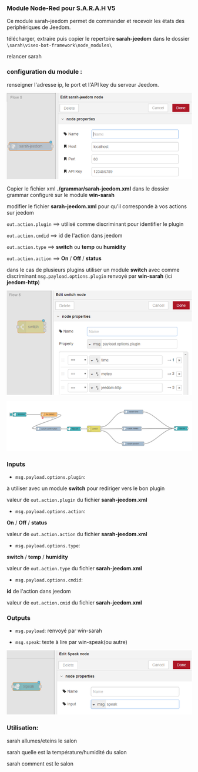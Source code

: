 ### Module Node-Red pour S.A.R.A.H V5

Ce module sarah-jeedom permet de commander et recevoir les états des periphériques de Jeedom.

télécharger, extraire puis copier le repertoire **sarah-jeedom** dans le dossier `\sarah\viseo-bot-framework\node_modules\`

relancer sarah

### configuration du module :

renseigner l'adresse ip, le port et l'API key du serveur Jeedom.

![GitHub Logo](/images/jeedom.png)

Copier le fichier xml **./grammar/sarah-jeedom.xml** dans le dossier grammar configuré sur le module **win-sarah**

modifier le fichier **sarah-jeedom.xml** pour qu'il corresponde à vos actions sur jeedom

`out.action.plugin` ==> utilisé comme discriminant pour identifier le plugin

`out.action.cmdid` ==> id de l'action dans jeedom

`out.action.type` ==> **switch** ou **temp** ou **humidity**
	
`out.action.action` ==> **On** / **Off** / **status**

dans le cas de plusieurs plugins utiliser un module **switch** avec comme discriminant `msg.payload.options.plugin` renvoyé par **win-sarah** (ici **jeedom-http**)

![GitHub Logo](/images/jeedom-switch.png)

![GitHub Logo](/images/jeedom-flow.png)

### Inputs

- `msg.payload.options.plugin`:

à utiliser avec un module **switch** pour rediriger vers le bon plugin

valeur de `out.action.plugin` du fichier **sarah-jeedom.xml**

- `msg.payload.options.action`:

**On** / **Off** / **status**

valeur de `out.action.action` du fichier **sarah-jeedom.xml**

- `msg.payload.options.type`:

**switch** / **temp** / **humidity**

valeur de `out.action.type` du fichier **sarah-jeedom.xml**

- `msg.payload.options.cmdid`:

**id** de l'action dans jeedom

valeur de `out.action.cmid` du fichier **sarah-jeedom.xml**


### Outputs

- `msg.payload`: renvoyé par win-sarah

- `msg.speak`: texte à lire par win-speak(ou autre)

![GitHub Logo](/images/speak1.png)

### Utilisation:

sarah allumes/eteins le salon

sarah quelle est la température/humidité du salon

sarah comment est le salon
